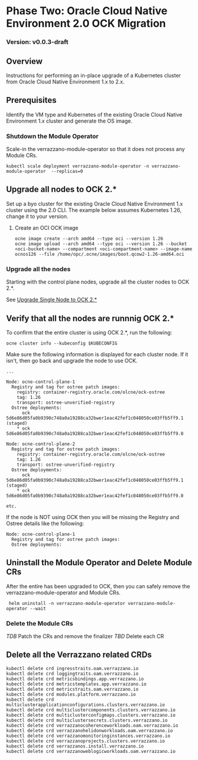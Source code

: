 # Phase Two: Oracle Cloud Native Environment 2.0 OCK Migration

### Version: v0.0.3-draft

## Overview
Instructions for performing an in-place upgrade of a Kubernetes cluster from Oracle Cloud Native Environment 1.x to 2.x.

## Prerequisites
Identify the VM type and Kubernetes of the existing Oracle Cloud Native Environment 1.x cluster and generate the OS image.

### Shutdown the Module Operator
Scale-in the verrazzano-module-operator so that it does not process any Module CRs.
```text
kubectl scale deployment verrazzano-module-operator -n verrazzano-module-operator  --replicas=0
```

## Upgrade all nodes to OCK 2.*

Set up a byo cluster for the existing Oracle Cloud Native Environment 1.x cluster using the 2.0 CLI. 
The example below assumes Kubernetes 1.26, change it to your version.

1. Create an OCI OCK image
    ```
    ocne image create --arch amd64 --type oci --version 1.26
    ocne image upload --arch amd64 --type oci --version 1.26 --bucket <oci-bucket-name> --compartment <oci-compartment-name> --image-name ocnos126 --file /home/opc/.ocne/images/boot.qcow2-1.26-amd64.oci
    ```
### Upgrade all the nodes
Starting with the control plane nodes, upgrade all the cluster nodes to OCK 2.*.

See [Upgrade Single Node to OCK 2.*](./ock-upgrade.md)

## Verify that all the nodes are runnnig OCK 2.*

To confirm that the entire cluster is using OCK 2.*, run the following:
```text
ocne cluster info --kubeconfig $KUBECONFIG 
```

Make sure the following information is displayed for each cluster node.  If it isn't, then
go back and upgrade the node to use OCK.  
```text
...

Node: ocne-control-plane-1
  Registry and tag for ostree patch images:
    registry: container-registry.oracle.com/olcne/ock-ostree
    tag: 1.26
    transport: ostree-unverified-registry
  Ostree deployments:
      ock 5d6e86d05fa0b9390c748a0a19288ca32bwer1eac42fef1c048050ce03ffb5ff9.1 (staged)
    * ock 5d6e86d05fa0b9390c748a0a19288ca32bwer1eac42fef1c048050ce03ffb5ff9.0
    
Node: ocne-control-plane-2
  Registry and tag for ostree patch images:
    registry: container-registry.oracle.com/olcne/ock-ostree
    tag: 1.26
    transport: ostree-unverified-registry
  Ostree deployments:
      ock 5d6e86d05fa0b9390c748a0a19288ca32bwer1eac42fef1c048050ce03ffb5ff9.1 (staged)
    * ock 5d6e86d05fa0b9390c748a0a19288ca32bwer1eac42fef1c048050ce03ffb5ff9.0
    
etc.      
```

If the node is NOT using OCK then you will be missing the Registry and Ostree details like the following:
```text
Node: ocne-control-plane-1
  Registry and tag for ostree patch images:
  Ostree deployments:
```

## Uninstall the Module Operator and Delete Module CRs
After the entire has been upgraded to OCK, then you can safely remove the verrazzano-module-operator and Module CRs.

```text
 helm uninstall -n verrazzano-module-operator verrazzano-module-operator --wait
```

### Delete the Module CRs
*TDB* Patch the CRs and remove the finalizer
*TBD* Delete each CR

## Delete all the Verrazzano related CRDs
```text
kubectl delete crd ingresstraits.oam.verrazzano.io
kubectl delete crd loggingtraits.oam.verrazzano.io
kubectl delete crd metricsbindings.app.verrazzano.io
kubectl delete crd metricstemplates.app.verrazzano.io
kubectl delete crd metricstraits.oam.verrazzano.io
kubectl delete crd modules.platform.verrazzano.io  
kubectl delete crd multiclusterapplicationconfigurations.clusters.verrazzano.io
kubectl delete crd multiclustercomponents.clusters.verrazzano.io
kubectl delete crd multiclusterconfigmaps.clusters.verrazzano.io
kubectl delete crd multiclustersecrets.clusters.verrazzano.io 
kubectl delete crd verrazzanocoherenceworkloads.oam.verrazzano.io
kubectl delete crd verrazzanohelidonworkloads.oam.verrazzano.io
kubectl delete crd verrazzanomonitoringinstances.verrazzano.io
kubectl delete crd verrazzanoprojects.clusters.verrazzano.io
kubectl delete crd verrazzanos.install.verrazzano.io
kubectl delete crd verrazzanoweblogicworkloads.oam.verrazzano.io
```
